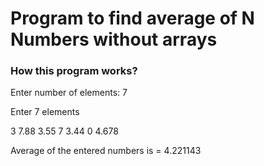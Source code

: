 # Program to find average of N Numbers without arrays


### How this program works?


Enter number of elements:  7


Enter 7 elements

3
7.88
3.55
7
3.44
0
4.678

Average of the entered numbers is =  4.221143
